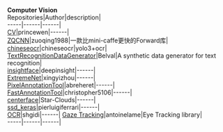 **Computer Vision**                            
Repositories|Author|description|    
-----|------|------|  
[CV](https://github.com/princewen/tensorflow_practice/tree/master/CV)|princewen|------|  
[ZQCNN](https://github.com/zuoqing1988/ZQCNN)|zuoqing1988|一款比mini-caffe更快的Forward库|  
[chineseocr](https://github.com/chineseocr/chineseocr)|chineseocr|yolo3+ocr|  
[TextRecognitionDataGenerator](https://github.com/Belval/TextRecognitionDataGenerator)|Belval|A synthetic data generator for text recognition|  
[insightface](https://github.com/deepinsight/insightface)|deepinsight|------|  
[ExtremeNet](https://github.com/xingyizhou/ExtremeNet)|xingyizhou|------|  
[PixelAnnotationTool](https://github.com/abreheret/PixelAnnotationTool)|abreheret|------|  
[FastAnnotationTool](https://github.com/christopher5106/FastAnnotationTool)|christopher5106|------|  
[centerface](https://github.com/Star-Clouds/centerface)|Star-Clouds|------|   
[ssd_keras](https://github.com/pierluigiferrari/ssd_keras)|pierluigiferrari|------|  
[OCR](https://github.com/shgidi/OCR)|shgidi|------|
[Gaze Tracking](https://github.com/antoinelame/GazeTracking)|antoinelame|Eye Tracking library|   
-----|------|------|    
